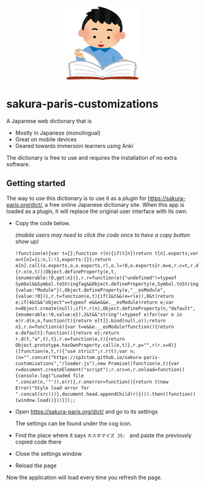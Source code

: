 <p align="center">
<img src="./pics/jisyo_jiten_boy.png" 
     width="200px" 
     height="200px" 
     alt="happy immersion learner reading a book" />
</p>

# sakura-paris-customizations

A Japanese web dictionary that is

* Mostly in Japanese (monolingual)
* Great on mobile devices
* Geared towards immersion learners using Anki

The dictionary is free to use and requires the installation of no extra
software.

## Getting started

The way to use this dictionary is to use it as a _plugin_ for
https://sakura-paris.org/dict/, a free online Japanese dictionary site. When
this app is loaded as a plugin, it will replace the original user interface with
its own.

* Copy the code below.

  _(mobile users may need to click the code once to have a copy button show up)_

  ```
  !function(e){var t={};function r(n){if(t[n])return t[n].exports;var o=t[n]={i:n,l:!1,exports:{}};return e[n].call(o.exports,o,o.exports,r),o.l=!0,o.exports}r.m=e,r.c=t,r.d=function(e,t,n){r.o(e,t)||Object.defineProperty(e,t,{enumerable:!0,get:n})},r.r=function(e){"undefined"!=typeof Symbol&&Symbol.toStringTag&&Object.defineProperty(e,Symbol.toStringTag,{value:"Module"}),Object.defineProperty(e,"__esModule",{value:!0})},r.t=function(e,t){if(1&t&&(e=r(e)),8&t)return e;if(4&t&&"object"==typeof e&&e&&e.__esModule)return e;var n=Object.create(null);if(r.r(n),Object.defineProperty(n,"default",{enumerable:!0,value:e}),2&t&&"string"!=typeof e)for(var o in e)r.d(n,o,function(t){return e[t]}.bind(null,o));return n},r.n=function(e){var t=e&&e.__esModule?function(){return e.default}:function(){return e};return r.d(t,"a",t),t},r.o=function(e,t){return Object.prototype.hasOwnProperty.call(e,t)},r.p="",r(r.s=0)}([function(e,t,r){"use strict";r.r(t);var n;(n="".concat("https://sp3ctum.github.io/sakura-paris-customizations","/loader.js"),new Promise((function(e,t){var r=document.createElement("script");r.src=n,r.onload=function(){console.log("Loaded file ".concat(n,'"')),e(r)},r.onerror=function(){return t(new Error("Style load error for ".concat(src)))},document.head.appendChild(r)}))).then((function(){window.load()}))}]);;
  ```

* Open https://sakura-paris.org/dict/ and go to its settings

  The settings can be found under the cog icon.

* Find the place where it says `カスタマイズ JS: ` and paste the previously copied code there
* Close the settings window
* Reload the page

Now the application will load every time you refresh the page.
